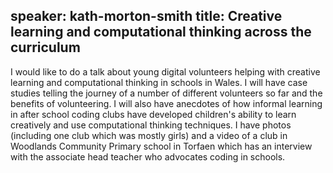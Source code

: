 speaker: kath-morton-smith
title: Creative learning and computational thinking across the curriculum
---
I would like to do a talk about young digital volunteers helping with creative learning and computational thinking in schools in Wales. I will have case studies telling the journey of a number of different volunteers so far and the benefits of volunteering. I will also have anecdotes of how informal learning in after school coding clubs have developed children's ability to learn creatively and use computational thinking techniques. I have photos (including one club which was mostly girls) and a video of a club in Woodlands Community Primary school in Torfaen which has an interview with the associate head teacher who advocates coding in schools.